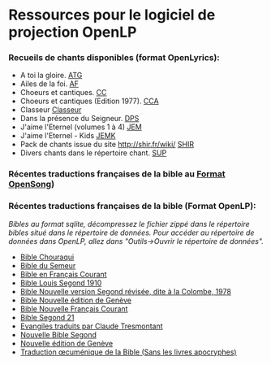 # Ressources pour le logiciel de projection OpenLP


### Recueils de chants disponibles (format OpenLyrics):

- A toi la gloire.                                   [ATG](https://github.com/Honkey57/Ressources_OpenLP/raw/main/A_toi_la_gloire.7z)       
- Ailes de la foi.                                   [AF](https://github.com/Honkey57/Ressources_OpenLP/raw/main/Ailes_de_la_foi.7z)
- Choeurs et cantiques.                              [CC](https://github.com/Honkey57/Ressources_OpenLP/raw/main/Choeurs_et_cantiques.7z)
- Choeurs et cantiques (Edition 1977).               [CCA](https://github.com/Honkey57/Ressources_OpenLP/raw/main/Choeurs_et_cantiques_Edition_1977.7z)
- Classeur                                           [Classeur](https://github.com/Honkey57/Ressources_OpenLP/raw/main/Classeur.7z)
- Dans la présence du Seigneur.                      [DPS](https://github.com/Honkey57/Ressources_OpenLP/raw/main/Dans_la_pr%C3%A9sence_du_seigneur.7z)
- J'aime l'Eternel (volumes 1 à 4)                   [JEM](https://github.com/Honkey57/Ressources_OpenLP/raw/main/J'aime_l_Eternel_Volume_1-4.7z)
- J'aime l'Eternel - Kids                            [JEMK](https://github.com/Honkey57/Ressources_OpenLP/raw/main/J_aime_L_Eternel_Kids.7z)
- Pack de chants issue du site http://shir.fr/wiki/  [SHIR](https://github.com/Honkey57/Ressources_OpenLP/raw/main/Shir.7z)
- Divers chants dans le répertoire chant.            [SUP](https://github.com/Honkey57/Ressources_OpenLP/raw/main/Suppl%C3%A9ments.7z)


### Récentes traductions françaises de la bible au [Format OpenSong](https://github.com/Honkey57/Ressources_OpenLP/raw/main/Bibles_recentes_OpenSong.zip))

### Récentes traductions françaises de la bible (Format OpenLP):

*Bibles au format sqlite, décompressez le fichier zippé dans le répertoire bibles situé dans le répertoire de données.
Pour accéder au répertoire de données dans OpenLP, allez dans "Outils->Ouvrir le répertoire de données".* 


- [Bible Chouraqui](https://github.com/Honkey57/Ressources_OpenLP/raw/main/Bible_Chouraqui.zip)
- [Bible du Semeur](https://github.com/Honkey57/Ressources_OpenLP/raw/main/Bible_du_Semeur.zip)
- [Bible en Français Courant](https://github.com/Honkey57/Ressources_OpenLP/raw/main/Bible_en_Francais_Courant.zip)
- [Bible Louis Segond 1910](https://github.com/Honkey57/Ressources_OpenLP/raw/main/Bible_Segond_1910.zip)
- [Bible Nouvelle version Segond révisée, dite à la Colombe, 1978](https://github.com/Honkey57/Ressources_OpenLP/raw/main/Bible_La_Colombe.zip)
- [Bible Nouvelle édition de Genève](https://github.com/Honkey57/Ressources_OpenLP/raw/main/Nouvelle_edition_de_Geneve.zip)
- [Bible Nouvelle Français Courant](https://github.com/Honkey57/Ressources_OpenLP/raw/main/Nouvelle_Bible_Segond.zip)
- [Bible Segond 21](https://github.com/Honkey57/Ressources_OpenLP/raw/main/Bible_Segond_21.zip)
- [Evangiles traduits par Claude Tresmontant](https://github.com/Honkey57/Ressources_OpenLP/raw/main/Evangiles_Tresmontant_Claude.zip)
- [Nouvelle Bible Segond](https://github.com/Honkey57/Ressources_OpenLP/raw/main/Nouvelle_Bible_Segond.zip)
- [Nouvelle édition de Genève](https://github.com/Honkey57/Ressources_OpenLP/raw/main/Nouvelle_edition_de_Geneve.zip)
- [Traduction œcuménique de la Bible (Sans les livres apocryphes)](https://github.com/Honkey57/Ressources_OpenLP/raw/main/Traduction_oecumenique_de_la_bible.zip)
